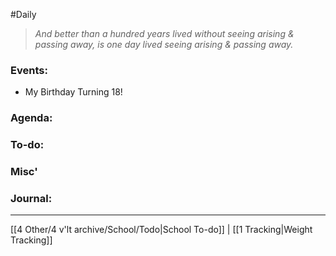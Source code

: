 #Daily
>*And better than a hundred years lived without seeing arising & passing away, is one day lived seeing arising & passing away.*
### Events:
- My Birthday
	Turning 18!

### Agenda:


### To-do:


### Misc'


### Journal:


---
[[4 Other/4 v'lt archive/School/Todo|School To-do]] | [[1 Tracking|Weight Tracking]]